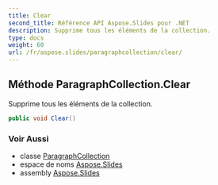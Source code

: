 ```yaml
---
title: Clear
second_title: Référence API Aspose.Slides pour .NET
description: Supprime tous les éléments de la collection.
type: docs
weight: 60
url: /fr/aspose.slides/paragraphcollection/clear/
---
```


## Méthode ParagraphCollection.Clear

Supprime tous les éléments de la collection.

```csharp
public void Clear()
```

### Voir Aussi

* classe [ParagraphCollection](../../paragraphcollection)
* espace de noms [Aspose.Slides](../../paragraphcollection)
* assembly [Aspose.Slides](../../../)

<!-- DO NOT EDIT: généré par xmldocmd pour Aspose.Slides.dll -->